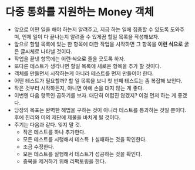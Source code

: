 # 다중 통화를 지원하는 Money 객체

- 앞으로 어떤 일을 해야 하는지 알려주고, 지금 하는 일에 집중할 수 있도록 도와주며, 언제 일이 다 끝나는지 알려줄 수 있게끔 할일 목록을 작성해보자.
- 앞으로 할일 목록에 있는 한 항목에 대한 작업을 시작하면 그 항목을 **이런 식으로** 굵은 글씨체로 나타낼 것이다.
- 작업을 끝낸 항목에는 ~~이런 식으로~~ 줄을 긋도록 하자.
- 또다른 테스트가 생각나면 할일 목록에 새로운 항목을 추가 할 것이다.
- 객체를 만들면서 시작하는게 아니라 테스트를 먼저 만들어야 한다.
- 어떤 테스트가 필요할까? 할 일 목록을 보니 첫 번째 테스트는 좀 복잡해 보인다.
- 작은 것부터 시작하든지, 아니면 아예 손을 대지 않는 게 좋다.
- 이번엔 다음 항목인 곱하기를 보자. 대단히 어렵진 않겠지? 이걸 먼저 하는 게 좋겠다.
- 당장의 목표는 완벽한 해법을 구하는 것이 아니라 테스트를 통과하는 것일 뿐이다. 후에 진리와 미의 제단에 제물을 바치게 될 것이다.
- 주기는 다음과 같다. 잊지 말 것.
  - 작은 테스트를 하나 추가한다.
  - 모든 테스트를 시랭해서 테스특 ㅏ실패하는 것을 확인한다.
  - 조금 수정한다.
  - 모든 테스트를 실행해서 테스트가 성공하는 것을 확인다.
  - 중복을 제거하기 위해 리팩토링을 한다.